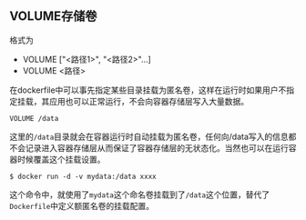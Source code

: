 ## VOLUME存储卷
格式为
- VOLUME ["<路径1>", "<路径2>"...]
- VOLUME <路径>

在dockerfile中可以事先指定某些目录挂载为匿名卷，这样在运行时如果用户不指定挂载，其应用也可以正常运行，不会向容器存储层写入大量数据。
```
VOLUME /data
```
这里的`/data`目录就会在容器运行时自动挂载为匿名卷，任何向/data写入的信息都不会记录进入容器存储层从而保证了容器存储层的无状态化。当然也可以在运行容器时候覆盖这个挂载设置。
```
$ docker run -d -v mydata:/data xxxx
```
这个命令中，就使用了`mydata`这个命名卷挂载到了`/data`这个位置，替代了`Dockerfile`中定义额匿名卷的挂载配置。